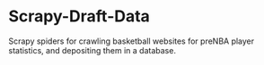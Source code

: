 # Scrapy-Draft-Data
Scrapy spiders for crawling basketball websites for preNBA player statistics, and depositing them in a database.
